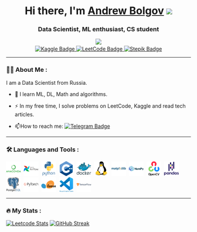 <h1 align="center">Hi there, I'm <a href="https://t.me/bolgovstory" target="_blank">Andrew Bolgov</a> 
<img src="https://github.com/blackcater/blackcater/raw/main/images/Hi.gif" height="32"/></h1>
<h3 align="center">Data Scientist, ML enthusiast, CS student</h3>
<div id="header" align="center">
  <img src="https://media.giphy.com/media/v1.Y2lkPTc5MGI3NjExaXBnNzRmaHN3Y2pzdTB0Z3BwaXFuYzVrMHRpZ29zZmNoc3V6bDVtNyZlcD12MV9pbnRlcm5hbF9naWZfYnlfaWQmY3Q9Zw/Dg4TxjYikCpiGd7tYs/giphy.gif" width="100"/>
</div>
<div id="badges" align="center">
  <a href="https://www.kaggle.com/phobosio">
    <img src="https://img.shields.io/badge/Kaggle-blue?style=for-the-badge&logo=kaggle&logoColor=white" alt="Kaggle Badge"/>
  </a>
  <a href="https://leetcode.com/u/bolgoff/">
    <img src="https://img.shields.io/badge/LeetCode-red?style=for-the-badge&logo=leetcode&logoColor=white" alt="LeetCode Badge"/>
  </a>
  <a href="https://stepik.org/users/50526761/profile">
    <img src="https://img.shields.io/badge/Stepik-black?style=for-the-badge&logo=stepik&logoColor=white" alt="Stepik Badge"/>
  </a>
</div>

---

### :man_technologist: About Me :
I am a Data Scientist from Russia.
- :telescope: I learn ML, DL, Math and algorithms.

- :zap: In my free time, I solve problems on LeetCode, Kaggle and read tech articles.

- :mailbox:How to reach me: [![Telegram Badge](https://img.shields.io/badge/Telegram-blue?style=flat&logo=Telegram&logoColor=white)](https://t.me/abolgoff)

---

### :hammer_and_wrench: Languages and Tools :
<div>
  <img src="https://github.com/devicons/devicon/blob/master/icons/anaconda/anaconda-original-wordmark.svg" title="Anaconda" alt="Anaconda" width="40" height="40"/>&nbsp;
  <img src="https://github.com/devicons/devicon/blob/master/icons/apacheairflow/apacheairflow-original-wordmark.svg" title="Airflow" alt="Airflow" width="40" height="40"/>&nbsp;
  <img src="https://github.com/devicons/devicon/blob/master/icons/python/python-original-wordmark.svg" title="Python" alt="Python" width="40" height="40"/>&nbsp;
  <img src="https://github.com/devicons/devicon/blob/master/icons/cplusplus/cplusplus-original.svg" title="C++" alt="C++" width="40" height="40"/>&nbsp;
  <img src="https://github.com/devicons/devicon/blob/master/icons/docker/docker-original-wordmark.svg" title="Docker" alt="Docker" width="40" height="40"/>&nbsp;
  <img src="https://github.com/devicons/devicon/blob/master/icons/linux/linux-original.svg" title="Linux" alt="Linux" width="40" height="40"/>&nbsp;
  <img src="https://github.com/devicons/devicon/blob/master/icons/matplotlib/matplotlib-original-wordmark.svg"  title="Matplot" alt="Matplot" width="40" height="40"/>&nbsp;
  <img src="https://github.com/devicons/devicon/blob/master/icons/numpy/numpy-original-wordmark.svg" title="Numpy" alt="Numpy" width="40" height="40"/>&nbsp;
  <img src="https://github.com/devicons/devicon/blob/master/icons/opencv/opencv-original-wordmark.svg" title="OpenCV" alt="OpenCV" width="40" height="40"/>&nbsp;
  <img src="https://github.com/devicons/devicon/blob/master/icons/pandas/pandas-original-wordmark.svg" title="Pandas" alt="Pandas" width="40" height="40"/>&nbsp;
  <img src="https://github.com/devicons/devicon/blob/master/icons/postgresql/postgresql-original-wordmark.svg" title="Postgre"  alt="Postgre" width="40" height="40"/>&nbsp;
  <img src="https://github.com/devicons/devicon/blob/master/icons/pytorch/pytorch-original-wordmark.svg" title="PyTorch"  alt="PyTorch" width="40" height="40"/>&nbsp;
  <img src="https://github.com/devicons/devicon/blob/master/icons/scikitlearn/scikitlearn-original.svg" title="sklearn" alt="sklearn" width="40" height="40"/>&nbsp;
  <img src="https://github.com/devicons/devicon/blob/master/icons/vscode/vscode-original-wordmark.svg" title="VSCode" alt="VSCode" width="40" height="40"/>&nbsp;
  <img src="https://github.com/devicons/devicon/blob/master/icons/tensorflow/tensorflow-original-wordmark.svg" title="Tensorflow" alt="Tensorflow" width="40" height="40"/>
</div>

---

### :fire: My Stats :
[![Leetcode Stats](https://leetcard.jacoblin.cool/bolgoff?ext=heatmap)](https://leetcode.com/bolgoff)
[![GitHub Streak](http://github-readme-streak-stats.herokuapp.com?user=bolgoff&theme=dark&hide_border=true)](https://git.io/streak-stats)
